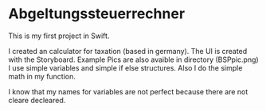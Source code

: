# Abgeltungssteuerrechner
This is my first project in Swift. 

I created an calculator for taxation (based in germany). 
The UI is created with the Storyboard.
Example Pics are also avaible in directory (BSPpic.png) 
I use simple variables and simple if else structures.
Also I do the simple math in my function.

I know that my names for variables are not perfect because there are not cleare decleared. 
